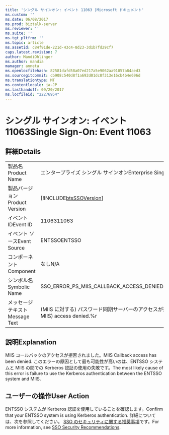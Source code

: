 ```yaml
---
title: 'シングル サインオン: イベント 11063 |Microsoft ドキュメント'
ms.custom: ''
ms.date: 06/08/2017
ms.prod: biztalk-server
ms.reviewer: ''
ms.suite: ''
ms.tgt_pltfrm: ''
ms.topic: article
ms.assetid: c84f91de-221d-43c4-8d23-3d1b7fd29cf7
caps.latest.revision: 7
author: MandiOhlinger
ms.author: mandia
manager: anneta
ms.openlocfilehash: 82581dafd58a07ed217a5e9062aa91057a84aed3
ms.sourcegitcommit: cb908c540d8f1a692d01dc8f313e16cb4b4e696d
ms.translationtype: MT
ms.contentlocale: ja-JP
ms.lasthandoff: 09/20/2017
ms.locfileid: "22276954"
---
```

# <a name="single-sign-on-event-11063"></a><span data-ttu-id="63fd0-102">シングル サインオン: イベント 11063</span><span class="sxs-lookup"><span data-stu-id="63fd0-102">Single Sign-On: Event 11063</span></span>
## <a name="details"></a><span data-ttu-id="63fd0-103">詳細</span><span class="sxs-lookup"><span data-stu-id="63fd0-103">Details</span></span>  
  
|||  
|-|-|  
|<span data-ttu-id="63fd0-104">製品名</span><span class="sxs-lookup"><span data-stu-id="63fd0-104">Product Name</span></span>|<span data-ttu-id="63fd0-105">エンタープライズ シングル サインオン</span><span class="sxs-lookup"><span data-stu-id="63fd0-105">Enterprise Single Sign-On</span></span>|  
|<span data-ttu-id="63fd0-106">製品バージョン</span><span class="sxs-lookup"><span data-stu-id="63fd0-106">Product Version</span></span>|[!INCLUDE[btsSSOVersion](../includes/btsssoversion-md.md)]|  
|<span data-ttu-id="63fd0-107">イベント ID</span><span class="sxs-lookup"><span data-stu-id="63fd0-107">Event ID</span></span>|<span data-ttu-id="63fd0-108">11063</span><span class="sxs-lookup"><span data-stu-id="63fd0-108">11063</span></span>|  
|<span data-ttu-id="63fd0-109">イベント ソース</span><span class="sxs-lookup"><span data-stu-id="63fd0-109">Event Source</span></span>|<span data-ttu-id="63fd0-110">ENTSSO</span><span class="sxs-lookup"><span data-stu-id="63fd0-110">ENTSSO</span></span>|  
|<span data-ttu-id="63fd0-111">コンポーネント</span><span class="sxs-lookup"><span data-stu-id="63fd0-111">Component</span></span>|<span data-ttu-id="63fd0-112">なし</span><span class="sxs-lookup"><span data-stu-id="63fd0-112">N/A</span></span>|  
|<span data-ttu-id="63fd0-113">シンボル名</span><span class="sxs-lookup"><span data-stu-id="63fd0-113">Symbolic Name</span></span>|<span data-ttu-id="63fd0-114">SSO_ERROR_PS_MIIS_CALLBACK_ACCESS_DENIED</span><span class="sxs-lookup"><span data-stu-id="63fd0-114">SSO_ERROR_PS_MIIS_CALLBACK_ACCESS_DENIED</span></span>|  
|<span data-ttu-id="63fd0-115">メッセージ テキスト</span><span class="sxs-lookup"><span data-stu-id="63fd0-115">Message Text</span></span>|<span data-ttu-id="63fd0-116">(MIIS に対する) パスワード同期サーバーのアクセスが拒否されました。%r</span><span class="sxs-lookup"><span data-stu-id="63fd0-116">Password sync server (for MIIS) access denied.%r</span></span>|  
  
## <a name="explanation"></a><span data-ttu-id="63fd0-117">説明</span><span class="sxs-lookup"><span data-stu-id="63fd0-117">Explanation</span></span>  
 <span data-ttu-id="63fd0-118">MIIS コールバックのアクセスが拒否されました。</span><span class="sxs-lookup"><span data-stu-id="63fd0-118">MIIS Callback access has been denied.</span></span> <span data-ttu-id="63fd0-119">このエラーの原因として最も可能性が高いのは、ENTSSO システムと MIIS の間での Kerberos 認証の使用の失敗です。</span><span class="sxs-lookup"><span data-stu-id="63fd0-119">The most likely cause of this error is failure to use the Kerberos authentication between the ENTSSO system and MIIS.</span></span>  
  
## <a name="user-action"></a><span data-ttu-id="63fd0-120">ユーザーの操作</span><span class="sxs-lookup"><span data-stu-id="63fd0-120">User Action</span></span>  
 <span data-ttu-id="63fd0-121">ENTSSO システムが Kerberos 認証を使用していることを確認します。</span><span class="sxs-lookup"><span data-stu-id="63fd0-121">Confirm that your ENTSSO system is using Kerberos authentication.</span></span> <span data-ttu-id="63fd0-122">詳細については、次を参照してください。 [SSO のセキュリティに関する推奨事項](../core/sso-security-recommendations.md)です。</span><span class="sxs-lookup"><span data-stu-id="63fd0-122">For more information, see [SSO Security Recommendations](../core/sso-security-recommendations.md).</span></span>